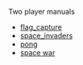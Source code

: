 Two player manuals


* [flag_capture](https://atariage.com/manual_page.php?SystemID=2600&SoftwareLabelID=183&ItemTypeID=&currentPage=7&maxPages=8)
* [space_invaders](https://atariage.com/manual_html_page.php?SoftwareLabelID=460)
* [pong](https://atariage.com/manual_html_page.php?SoftwareLabelID=587)
* [space war](https://atariage.com/manual_html_page.php?SoftwareLabelID=470)
